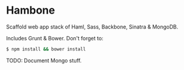 Hambone
=======

Scaffold web app stack of Haml, Sass, Backbone, Sinatra &amp; MongoDB.

Includes Grunt & Bower.  Don't forget to:
```bash
$ npm install && bower install
```

TODO: Document Mongo stuff.

